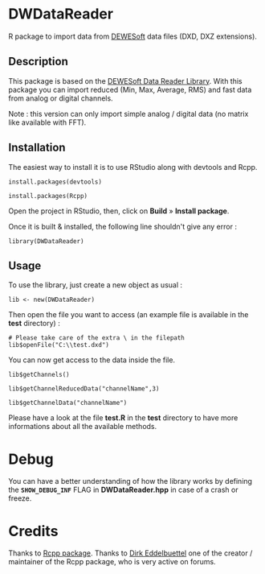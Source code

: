 # DWDataReader
R package to import data from [DEWESoft](https://dewesoft.com/) data files (DXD, DXZ extensions).

## Description
This package is based on the  [DEWESoft Data Reader Library](https://dewesoft.com/download/developer-downloads).
With this package you can import reduced (Min, Max, Average, RMS) and fast data from analog or digital channels.

Note : this version can only import simple analog / digital data (no matrix like available with FFT).

## Installation
The easiest way to install it is to use RStudio along with devtools and Rcpp.

`install.packages(devtools)`

`install.packages(Rcpp)`

Open the project in RStudio, then, click on **Build** » **Install package**.

Once it is built & installed, the following line shouldn't give any error :

`library(DWDataReader)`

## Usage

To use the library, just create a new object as usual :

`lib <- new(DWDataReader)`

Then open the file you want to access (an example file is available in the **test** directory) :

`# Please take care of the extra \ in the filepath`
`lib$openFile("C:\\test.dxd")`

You can now get access to the data inside the file.

`lib$getChannels()`

`lib$getChannelReducedData("channelName",3)`

`lib$getChannelData("channelName")`

Please have a look at the file **test.R** in the **test** directory to have more informations about all the available methods.

# Debug
You can have a better understanding of how the library works by defining the **`SHOW_DEBUG_INF`** FLAG in **DWDataReader.hpp** in case of a crash or freeze.

# Credits
Thanks to [Rcpp package](https://cran.r-project.org/web/packages/Rcpp/index.html).
Thanks to [Dirk Eddelbuettel](https://github.com/eddelbuettel) one of the creator / maintainer of the Rcpp package, who is very active on forums.

